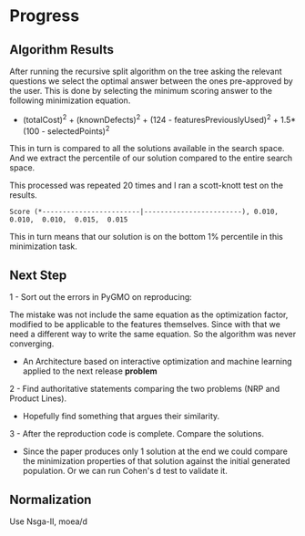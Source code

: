 # Progress

## Algorithm Results

After running the recursive split algorithm on the tree asking the relevant questions we select the optimal answer between the ones pre-approved by the user. This is done by selecting the minimum scoring answer to the following minimization equation.

* (totalCost)<sup>2</sup> + (knownDefects)<sup>2</sup> + (124 - featuresPreviouslyUsed)<sup>2</sup> + 1.5*(100 - selectedPoints)<sup>2</sup>

This in turn is compared to all the solutions available in the search space. And we extract the percentile of our solution compared to the entire search space.

This processed was repeated 20 times and I ran a scott-knott test on the results.

`Score (*------------------------|------------------------), 0.010,  0.010,  0.010,  0.015,  0.015`

This in turn means that our solution is on the bottom 1% percentile in this minimization task.


## Next Step

1 - Sort out the errors in PyGMO on reproducing:

The mistake was not include the same equation as the optimization factor, modified to be applicable to the features themselves. Since with that we need a different way to write the same equation. So the algorithm was never converging.

* An Architecture based on interactive optimization and machine learning applied to the next release **problem**

2 - Find authoritative statements comparing the two problems (NRP and Product Lines).
* Hopefully find something that argues their similarity.

3 - After the reproduction code is complete. Compare the solutions.
* Since the paper produces only 1 solution at the end we could compare the minimization properties of that solution against the initial generated population. Or we can run Cohen's d test to validate it.




## Normalization 

Use Nsga-II, moea/d
